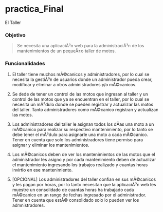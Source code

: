 # practica_Final
 El Taller

 ### Objetivo

> Se necesita una aplicaciÃ³n web para la administraciÃ³n de los mantenimientos de un pequeÃ±o taller de motos.

### Funcionalidades

1. El taller tiene muchos mÃ©canicos y administradores, por lo cual se necesita la gestiÃ³n de usuarios donde un administrador pueda crear, modificar y eliminar a otros administradores y/o mÃ©canicos.

2. Se dede de tener un control de las motos que ingresan al taller y un control de las motos que ya se encuentran en el taller, por lo cual se necesita un mÃ³dulo donde se pueden registrar y actualizar las motos del taller. Tanto administradores como mÃ©canico registran y actualizan las motos.

3. Los administradores del taller le asignan todos los dÃ­as una moto a un mÃ©canico para realizar su respectivo mantenimiento, por lo tanto se debe tener el mÃ³dulo para asignarle una moto a cada mÃ©canico. Tener en cuenta que solo los administradores tiene permiso para asignar y eliminar los mantenimientos.

4. Los mÃ©canicos deben de ver los mantenimientos de las motos que el administrador les asigno y por cada mantenimiento deben de actualizar el mantenimiento ingresando los trabajos realizado y cuantas horas invirtio en ese mantenimiento.

5. [OPCIONAL] Los administradores del taller confian en sus mÃ©canicos y les pagan por horas, por lo tanto necesitan que la aplicaciÃ³n web les muestre un consolidado de cuantas horas ha trabajado cada mÃ©canico en un rango de fechas ingresado por el administrador. Tener en cuenta que estÃ© consolidado solo lo pueden ver los admnistradores.


